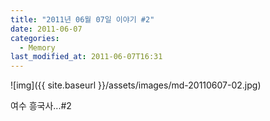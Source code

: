 ```yaml
---
title: "2011년 06월 07일 이야기 #2"
date: 2011-06-07
categories:
  - Memory
last_modified_at: 2011-06-07T16:31
---
```


![img]({{ site.baseurl }}/assets/images/md-20110607-02.jpg)

여수 흥국사...#2